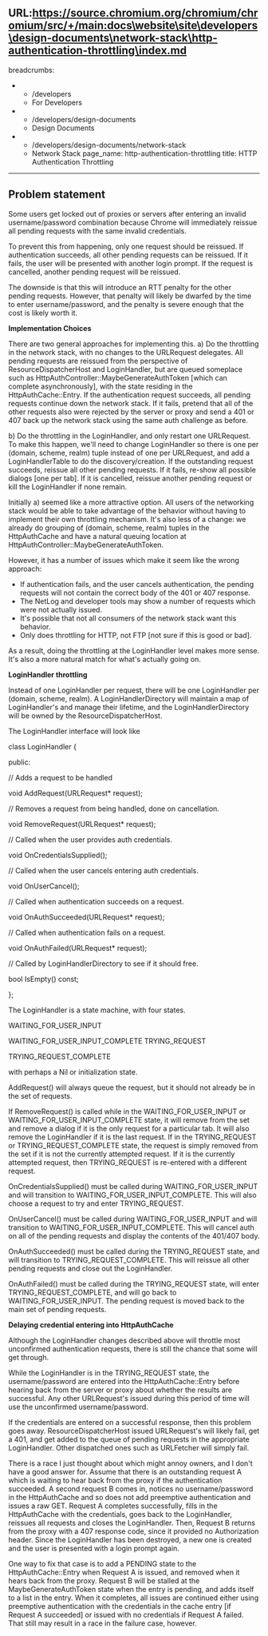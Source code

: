 URL:https://source.chromium.org/chromium/chromium/src/+/main:docs\website\site\developers\design-documents\network-stack\http-authentication-throttling\index.md
---
breadcrumbs:
- - /developers
  - For Developers
- - /developers/design-documents
  - Design Documents
- - /developers/design-documents/network-stack
  - Network Stack
page_name: http-authentication-throttling
title: HTTP Authentication Throttling
---

## Problem statement

Some users get locked out of proxies or servers after entering an invalid
username/password combination because Chrome will immediately reissue all
pending requests with the same invalid credentials.

To prevent this from happening, only one request should be reissued. If
authentication succeeds, all other pending requests can be reissued. If it
fails, the user will be presented with another login prompt. If the request is
cancelled, another pending request will be reissued.

The downside is that this will introduce an RTT penalty for the other pending
requests. However, that penalty will likely be dwarfed by the time to enter
username/password, and the penalty is severe enough that the cost is likely
worth it.

**Implementation Choices**

There are two general approaches for implementing this.
a) Do the throttling in the network stack, with no changes to the URLRequest
delegates. All pending requests are reissued from the perspective of
ResourceDispatcherHost and LoginHandler, but are queued someplace such as
HttpAuthController::MaybeGenerateAuthToken \[which can complete
asynchronously\], with the state residing in the HttpAuthCache::Entry. If the
authentication request succeeds, all pending requests continue down the network
stack. If it fails, pretend that all of the other requests also were rejected by
the server or proxy and send a 401 or 407 back up the network stack using the
same auth challenge as before.

b) Do the throttling in the LoginHandler, and only restart one URLRequest. To
make this happen, we'll need to change LoginHandler so there is one per (domain,
scheme, realm) tuple instead of one per URLRequest, and add a LoginHandlerTable
to do the discovery/creation. If the outstanding request succeeds, reissue all
other pending requests. If it fails, re-show all possible dialogs \[one per
tab\]. If it is cancelled, reissue another pending request or kill the
LoginHandler if none remain.

Initially a) seemed like a more attractive option. All users of the networking
stack would be able to take advantage of the behavior without having to
implement their own throttling mechanism. It's also less of a change: we already
do grouping of (domain, scheme, realm) tuples in the HttpAuthCache and have a
natural queuing location at HttpAuthController::MaybeGenerateAuthToken.

However, it has a number of issues which make it seem like the wrong approach:

*   If authentication fails, and the user cancels authentication, the
            pending requests will not contain the correct body of the 401 or 407
            response.
*   The NetLog and developer tools may show a number of requests which
            were not actually issued.
*   It's possible that not all consumers of the network stack want this
            behavior.
*   Only does throttling for HTTP, not FTP \[not sure if this is good or
            bad\].

As a result, doing the throttling at the LoginHandler level makes more sense.
It's also a more natural match for what's actually going on.

**LoginHandler throttling**

Instead of one LoginHandler per request, there will be one LoginHandler per
(domain, scheme, realm). A LoginHandlerDirectory will maintain a map of
LoginHandler's and manage their lifetime, and the LoginHandlerDirectory will be
owned by the ResourceDispatcherHost.

The LoginHandler interface will look like

class LoginHandler {

public:

// Adds a request to be handled

void AddRequest(URLRequest\* request);

// Removes a request from being handled, done on cancellation.

void RemoveRequest(URLRequest\* request);

// Called when the user provides auth credentials.

void OnCredentialsSupplied();

// Called when the user cancels entering auth credentials.

void OnUserCancel();

// Called when authentication succeeds on a request.

void OnAuthSucceeded(URLRequest\* request);

// Called when authentication fails on a request.

void OnAuthFailed(URLRequest\* request);

// Called by LoginHandlerDirectory to see if it should free.

bool IsEmpty() const;

};

The LoginHandler is a state machine, with four states.

WAITING_FOR_USER_INPUT

WAITING_FOR_USER_INPUT_COMPLETE TRYING_REQUEST

TRYING_REQUEST_COMPLETE

with perhaps a Nil or initialization state.

AddRequest() will always queue the request, but it should not already be in the
set of requests.

If RemoveRequest() is called while in the WAITING_FOR_USER_INPUT or
WAITING_FOR_USER_INPUT_COMPLETE state, it will remove from the set and remove a
dialog if it is the only request for a particular tab. It will also remove the
LoginHandler if it is the last request. If in the TRYING_REQUEST or
TRYING_REQUEST_COMPLETE state, the request is simply removed from the set if it
is not the currently attempted request. If it is the currently attempted
request, then TRYING_REQUEST is re-entered with a different request.

OnCredentialsSupplied() must be called during WAITING_FOR_USER_INPUT and will
transition to WAITING_FOR_USER_INPUT_COMPLETE. This will also choose a request
to try and enter TRYING_REQUEST.

OnUserCancel() must be called during WAITING_FOR_USER_INPUT and will transition
to WAITING_FOR_USER_INPUT_COMPLETE. This will cancel auth on all of the pending
requests and display the contents of the 401/407 body.

OnAuthSucceeded() must be called during the TRYING_REQUEST state, and will
transition to TRYING_REQUEST_COMPLETE. This will reissue all other pending
requests and close out the LoginHandler.

OnAuthFailed() must be called during the TRYING_REQUEST state, will enter
TRYING_REQUEST_COMPLETE, and will go back to WAITING_FOR_USER_INPUT. The pending
request is moved back to the main set of pending requests.

**Delaying credential entering into HttpAuthCache**

Although the LoginHandler changes described above will throttle most unconfirmed
authentication requests, there is still the chance that some will get through.

While the LoginHandler is in the TRYING_REQUEST state, the username/password are
entered into the HttpAuthCache::Entry before hearing back from the server or
proxy about whether the results are successful. Any other URLRequest's issued
during this period of time will use the unconfirmed username/password.

If the credentials are entered on a successful response, then this problem goes
away. ResourceDispatcherHost issued URLRequest's will likely fail, get a 401,
and get added to the queue of pending requests in the appropriate LoginHandler.
Other dispatched ones such as URLFetcher will simply fail.

There is a race I just thought about which might annoy owners, and I don't have
a good answer for. Assume that there is an outstanding request A which is
waiting to hear back from the proxy if the authentication succeeded. A second
request B comes in, notices no username/password in the HttpAuthCache and so
does not add preemptive authentication and issues a raw GET. Request A completes
successfully, fills in the HttpAuthCache with the credentials, goes back to the
LoginHandler, reissues all requests and closes the LoginHandler. Then, Request B
returns from the proxy with a 407 response code, since it provided no
Authorization header. Since the LoginHandler has been destroyed, a new one is
created and the user is presented with a login prompt again.

One way to fix that case is to add a PENDING state to the HttpAuthCache::Entry
when Request A is issued, and removed when it hears back from the proxy. Request
B will be stalled at the MaybeGenerateAuthToken state when the entry is pending,
and adds itself to a list in the entry. When it completes, all issues are
continued either using preemptive authentication with the credentials in the
cache entry \[if Request A succeeded\] or issued with no credentials if Request
A failed. That still may result in a race in the failure case, however.
